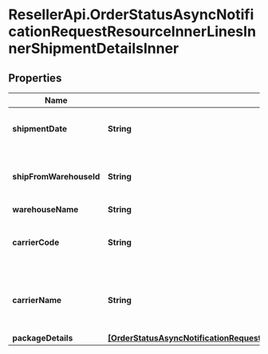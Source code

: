# ResellerApi.OrderStatusAsyncNotificationRequestResourceInnerLinesInnerShipmentDetailsInner

## Properties

Name | Type | Description | Notes
------------ | ------------- | ------------- | -------------
**shipmentDate** | **String** | The date the line item was shipped. | [optional] 
**shipFromWarehouseId** | **String** | The ID of the warehouse the product will ship from. | [optional] 
**warehouseName** | **String** | \&quot;\&quot; | [optional] 
**carrierCode** | **String** | The carrier code for the shipment containing the  line item. | [optional] 
**carrierName** | **String** | The name of the carrier of the shipment containing   the line item. | [optional] 
**packageDetails** | [**[OrderStatusAsyncNotificationRequestResourceInnerLinesInnerShipmentDetailsInnerPackageDetailsInner]**](OrderStatusAsyncNotificationRequestResourceInnerLinesInnerShipmentDetailsInnerPackageDetailsInner.md) |  | [optional] 


